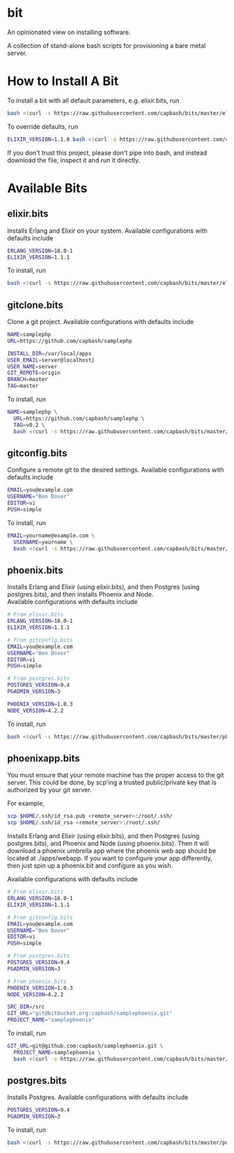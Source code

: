 bit
==============

An opinionated view on installing software.

A collection of stand-alone bash scripts for provisioning a bare metal server.

# How to Install A Bit #

To install a bit with all default parameters, e.g. elixir.bits, run

```bash
bash <(curl -s https://raw.githubusercontent.com/capbash/bits/master/elixir.bits)
```

To override defaults, run

```bash
ELIXIR_VERSION=1.1.0 bash <(curl -s https://raw.githubusercontent.com/capbash/bits/master/elixir.bits)
```

If you don't trust this project, please don't pipe into bash, and instead download the file,
inspect it and run it directly.

# Available Bits #

## elixir.bits ##

Installs Erlang and Elixir on your system.  Available configurations with defaults include

```bash
ERLANG_VERSION=18.0-1
ELIXIR_VERSION=1.1.1
```
To install, run

```bash
bash <(curl -s https://raw.githubusercontent.com/capbash/bits/master/elixir.bits)
```
## gitclone.bits ##

Clone a git project.  Available configurations with defaults include

```bash
NAME=samplephp
URL=https://github.com/capbash/samplephp

INSTALL_DIR=/var/local/apps
USER_EMAIL=server@localhost}
USER_NAME=server
GIT_REMOTE=origin
BRANCH=master
TAG=master
```
To install, run

```bash
NAME=samplephp \
  URL=https://github.com/capbash/samplephp \
  TAG=v0.2 \
  bash <(curl -s https://raw.githubusercontent.com/capbash/bits/master/gitclone.bits)
```


## gitconfig.bits ##

Configure a remote git to the desired settings.  Available configurations with defaults include

```bash
EMAIL=you@example.com
USERNAME="Ben Dover"
EDITOR=vi
PUSH=simple
```
To install, run

```bash
EMAIL=yourname@example.com \
  USERNAME=yourname \
  bash <(curl -s https://raw.githubusercontent.com/capbash/bits/master/gitconfig.bits)
```

## phoenix.bits ##

Installs Erlang and Elixir (using elixir.bits), and then
Postgres (using postgres.bits), and then installs Phoenix and Node.  
Available configurations with defaults include

```bash
# From elixir.bits
ERLANG_VERSION=18.0-1
ELIXIR_VERSION=1.1.1

# From gitconfig.bits
EMAIL=you@example.com
USERNAME="Ben Dover"
EDITOR=vi
PUSH=simple

# From postgres.bits
POSTGRES_VERSION=9.4
PGADMIN_VERSION=3

PHOENIX_VERSION=1.0.3
NODE_VERSION=4.2.2
```
To install, run

```bash
bash <(curl -s https://raw.githubusercontent.com/capbash/bits/master/phoenix.bits)
```

## phoenixapp.bits ##

You must ensure that your remote machine has the proper access to the
git server.  This could be done, by scp'ing a trusted public/private key
that is authorized by your git server.

For example,
```bash
scp $HOME/.ssh/id_rsa.pub <remote_server>:/root/.ssh/
scp $HOME/.ssh/id_rsa <remote_server>:/root/.ssh/
```

Installs Erlang and Elixir (using elixir.bits), and then
Postgres (using postgres.bits), and Phoenix and Node (using phoenix.bits).
Then it will download a phoenix umbrella app where the phoenix web app
should be located at ./apps/webapp.  If you want to configure your app
differently, then just spin up a phoenix.bit and configure as you wish.

Available configurations with defaults include

```bash
# From elixir.bits
ERLANG_VERSION=18.0-1
ELIXIR_VERSION=1.1.1

# From gitconfig.bits
EMAIL=you@example.com
USERNAME="Ben Dover"
EDITOR=vi
PUSH=simple

# From postgres.bits
POSTGRES_VERSION=9.4
PGADMIN_VERSION=3

# From phoenix.bits
PHOENIX_VERSION=1.0.3
NODE_VERSION=4.2.2

SRC_DIR=/src
GIT_URL="git@bitbucket.org:capbash/samplephoenix.git"
PROJECT_NAME="samplephoenix"
```

To install, run

```bash
GIT_URL=git@github.com:capbash/samplephoenix.git \
  PROJECT_NAME=samplephoenix \
  bash <(curl -s https://raw.githubusercontent.com/capbash/bits/master/phoenixapp.bits)
```

## postgres.bits ##

Installs Postgres.
Available configurations with defaults include

```bash
POSTGRES_VERSION=9.4
PGADMIN_VERSION=3
```
To install, run

```bash
bash <(curl -s https://raw.githubusercontent.com/capbash/bits/master/postgres.bits)
```
